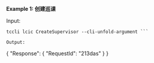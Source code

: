 **Example 1: 创建巡课**



Input: 

```
tccli lcic CreateSupervisor --cli-unfold-argument ```

Output: 
```
{
    "Response": {
        "RequestId": "213das"
    }
}
```

